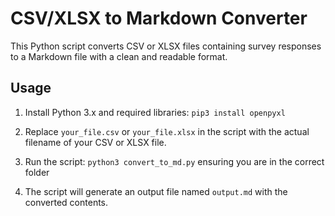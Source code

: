 # CSV/XLSX to Markdown Converter

This Python script converts CSV or XLSX files containing survey responses to a Markdown file with a clean and readable format.

## Usage

1. Install Python 3.x and required libraries: `pip3 install openpyxl`

2. Replace `your_file.csv` or `your_file.xlsx` in the script with the actual filename of your CSV or XLSX file.

3. Run the script: `python3 convert_to_md.py` ensuring you are in the correct folder

4. The script will generate an output file named `output.md` with the converted contents.
